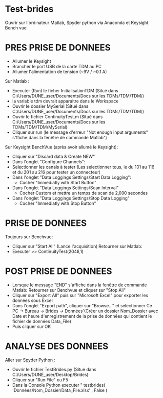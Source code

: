 # Test-brides

Ouvrir sur l'ordinateur Matlab, Spyder python via Anaconda et Keysight Bench vue

#      PRES PRISE DE DONNEES 

- Allumer le Keysight
- Brancher le port USB de la carte TDM au PC
- Allumer l'alimentation de tension (~9V / ~0.1 A)

Sur Matlab :
- Executer (Run) le ficher InitialisationTDM (Situé dans C:/Users/DUNE_user/Documents/Docs sur les TDMs/TDM/TDM/) 
- la variable tdm devrait apparaitre dans le Workspace
- Ouvrir le dossier MySerial (Situé dans C:/Users/DUNE_user/Documents/Docs sur les TDMs/TDM/TDM/)
- Ouvrir le fichier ContinuityTest.m (Situé dans C:/Users/DUNE_user/Documents/Docs sur les TDMs/TDM/TDM/MySerial)
- Cliquer sur run (le message d'erreur "Not enough input arguments" s'ffiche dans la fenêtre de commande Matlab")

Sur Keysight BenchVue (après avoir allumé le Keysight):
- Cliquer sur "Discard data & Create NEW"
- Dans l'onglet "Configure Channels":
- Selectionner les canals à tester (Les selectionner tous, ie du 101 au 116 et du 201 au 216 pour tester un connecteur)
- Dans l'onglet "Data Loggings Settings/Start Data Logging":
  - Cocher "Immediatly with Start Button"
- Dans l'onglet "Data Loggings Settings/Scan Interval"
  - Cocher Custom et mettre un temps de scan de 2,000 secondes
- Dans l'onglet "Data Loggings Settings/Stop Data Logging"
  - Cocher "Immediatly with Stop Button"

#      PRISE DE DONNEES

Toujours sur Benchvue:
- Cliquer sur "Start All" (Lance l'acquisition)
Retourner sur Matlab:
- Executer >> ContinuityTest(2048,1)

#      POST PRISE DE DONNEES

- Lorsque le message "END" s'affiche dans la fenêtre de commande Matlab:
Retourner sur Benchvue et cliquer sur "Stop All"
- Cliquer sur "Export All" puis sur "Microsoft Excel" pour exporter les données sous Excel
- Dans l'onglet "Export path", cliquer sur "Browse..." et selectionner Ce PC -> Bureau -> Brides -> Données`(Créer un dossier Nom_Dossier avec Date et heure d'enregistrement de la prise de données qui contient le fichier de données Data_File)
- Puis cliquer sur OK

#      ANALYSE DES DONNEES 

Aller sur Spyder Python :
- Ouvrir le fichier TestBrides.py (Situé dans C:/Users/DUNE_user/Desktop/Brides)
- Cliquer sur "Run File" ou F5
- Dans la Console Python executer " testbrides( 'Données/Nom_Dossier/Data_File.xlsx' , False )

